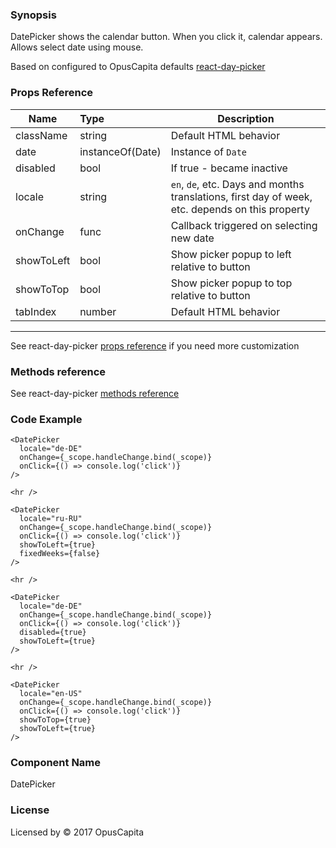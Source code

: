 ### Synopsis

DatePicker shows the calendar button. When you click it, calendar appears. Allows select date using mouse.

Based on configured to OpusCapita defaults [react-day-picker](https://github.com/gpbl/react-day-picker)

### Props Reference

| Name                           | Type                    | Description                                                                                     |
| ------------------------------ | :---------------------- | -----------------------------------------------------------                                     |
| className                      | string                  | Default HTML behavior                                                                           |
| date                           | instanceOf(Date)        | Instance of `Date`                                                                              |
| disabled                       | bool                    | If true - became inactive                                                                       |
| locale                         | string                  | `en`, `de`, etc. Days and months translations, first day of week, etc. depends on this property |
| onChange                       | func                    | Callback triggered on selecting new date                                                        |
| showToLeft                     | bool                    | Show picker popup to left relative to button                                                    |
| showToTop                      | bool                    | Show picker popup to top relative to button                                                     |
| tabIndex                       | number                  | Default HTML behavior                                                                           |

***

See react-day-picker [props reference](http://react-day-picker.js.org/APIProps.html) if you need more customization

### Methods reference

See react-day-picker [methods reference](http://react-day-picker.js.org/APIMethods.html)

### Code Example

```
<DatePicker 
  locale="de-DE"
  onChange={_scope.handleChange.bind(_scope)}
  onClick={() => console.log('click')}
/>

<hr />

<DatePicker
  locale="ru-RU"
  onChange={_scope.handleChange.bind(_scope)}
  onClick={() => console.log('click')}
  showToLeft={true}
  fixedWeeks={false}
/>

<hr />

<DatePicker 
  locale="de-DE"
  onChange={_scope.handleChange.bind(_scope)}
  onClick={() => console.log('click')}
  disabled={true}
  showToLeft={true}
/>

<hr />

<DatePicker
  locale="en-US"
  onChange={_scope.handleChange.bind(_scope)}
  onClick={() => console.log('click')}
  showToTop={true}
  showToLeft={true}
/>
```

### Component Name

DatePicker

### License

Licensed by © 2017 OpusCapita
